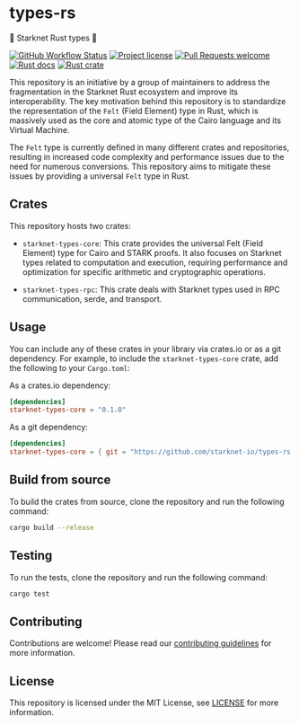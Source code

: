 
# types-rs

 🐺  Starknet Rust types 🦀

 [![GitHub Workflow Status](https://github.com/starknet-io/types-rs/actions/workflows/test.yml/badge.svg)](https://github.com/starknet-io/types-rs/actions/workflows/test.yml)
[![Project license](https://img.shields.io/github/license/starknet-io/types-rs.svg?style=flat-square)](LICENSE)
[![Pull Requests welcome](https://img.shields.io/badge/PRs-welcome-ff69b4.svg?style=flat-square)](https://github.com/starknet-io/types-rs/issues?q=is%3Aissue+is%3Aopen+label%3A%22help+wanted%22)
[![Rust docs](https://docs.rs/starknet-types-core/badge.svg)](https://docs.rs/starknet-types-core)
[![Rust crate](https://img.shields.io/crates/v/starknet-types-core.svg)](https://crates.io/crates/starknet-types-core)

This repository is an initiative by a group of maintainers to address the fragmentation in the Starknet Rust ecosystem and improve its interoperability. The key motivation behind this repository is to standardize the representation of the `Felt` (Field Element) type in Rust, which is massively used as the core and atomic type of the Cairo language and its Virtual Machine.

The `Felt` type is currently defined in many different crates and repositories, resulting in increased code complexity and performance issues due to the need for numerous conversions. This repository aims to mitigate these issues by providing a universal `Felt` type in Rust.

## Crates

This repository hosts two crates:

- `starknet-types-core`: This crate provides the universal Felt (Field Element) type for Cairo and STARK proofs. It also focuses on Starknet types related to computation and execution, requiring performance and optimization for specific arithmetic and cryptographic operations.

- `starknet-types-rpc`: This crate deals with Starknet types used in RPC communication, serde, and transport.

## Usage

You can include any of these crates in your library via crates.io or as a git dependency. For example, to include the `starknet-types-core` crate, add the following to your `Cargo.toml`:

As a crates.io dependency:

```toml
[dependencies]
starknet-types-core = "0.1.0"
```

As a git dependency:

```toml
[dependencies]
starknet-types-core = { git = "https://github.com/starknet-io/types-rs.git", version = "0.1.0", default-features = false, features = ["serde"] }
```

## Build from source

To build the crates from source, clone the repository and run the following command:

```bash
cargo build --release
```

## Testing

To run the tests, clone the repository and run the following command:

```bash
cargo test
```

## Contributing

Contributions are welcome! Please read our [contributing guidelines](CONTRIBUTING.md) for more information.

## License

This repository is licensed under the MIT License, see [LICENSE](LICENSE) for more information.
